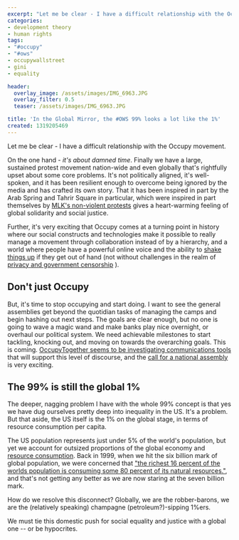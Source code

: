 ```yaml
---
excerpt: "Let me be clear - I have a difficult relationship with the Occupy movement."
categories:
- development theory
- human rights
tags:
- "#occupy"
- "#ows"
- occupywallstreet
- gini
- equality

header:
  overlay_image: /assets/images/IMG_6963.JPG
  overlay_filter: 0.5
  teaser: /assets/images/IMG_6963.JPG

title: 'In the Global Mirror, the #OWS 99% looks a lot like the 1%'
created: 1319205469
---
```

Let me be clear - I have a difficult relationship with the Occupy movement.

On the one hand - <em>it's about damned time</em>.  Finally we have a large, sustained protest movement nation-wide and even globally that's rightfully upset about some core problems.  It's not politically aligned, it's well-spoken, and it has been resilient enough to overcome being ignored by the media and has crafted its own story.  That it has been inspired in part by the Arab Spring and Tahrir Square in particular, which were inspired in part themselves by <a href="https://crookedtimber.org/2011/10/19/mlk-and-non-violent-protest/">MLK's non-violent protests</a> gives a heart-warming feeling of global solidarity and social justice.

Further, it's very exciting that Occupy comes at a turning point in history where our social constructs and technologies make it possible to really manage a movement through collaboration instead of by a hierarchy, and a world where people have a powerful online voice and the ability to <a href="https://www.fastcompany.com/1788397/the-real-role-of-anonymous-at-occupy-wall-street">shake things up</a> if they get out of hand (not without challenges in the realm of <a href="https://joncamfield.com/blog/2011.08/privacy_trust_nymwars_and">privacy and government censorship</a> ).

<h2>Don't just Occupy</h2>
But, it's time to stop occupying and start doing.  I want to see the general assemblies get beyond the quotidian tasks of managing the camps and begin hashing out next steps.  The goals are clear enough, but no one is going to wave a magic wand and make banks play nice overnight, or overhaul our political system.  We need achievable milestones to start tackling, knocking out, and moving on towards the overarching goals.  This is coming.  <a href="www.occupytogether.org/2011/10/20/working-group-proposal-for-communication-networking/">OccupyTogether seems to be investigating communications tools</a> that will support this level of discourse, and the <a href="https://sites.google.com/site/the99percentdeclaration/">call for a national assembly</a> is very exciting.

<h2>The 99% is still the global 1%</h2>
The deeper, nagging problem I have with the whole 99% concept is that yes we have dug ourselves pretty deep into inequality in the US.  It's a problem.  But that aside, the US itself is the 1% on the global stage, in terms of resource consumption per capita.

The US population represents just under 5% of the world's population, but yet we account for outsized proportions of the global economy and <a href="https://atlas.aaas.org/index.php?part=2">resource consumption</a>.  Back in 1999, when we hit the six billion mark of global population, we were concerned that <a href="https://articles.cnn.com/1999-10-12/us/9910_12_population.cosumption_1_global-population-worlds-scientists?_s=PM:US">"the richest 16 percent of the worlds population is consuming some 80 percent of its natural resources."</a>, and that's not getting any better as we are now staring at the seven billion mark.

How do we resolve this disconnect?  Globally, we are the robber-barons, we are the (relatively speaking) champagne (petroleum?)-sipping 1%ers.

We must tie this domestic push for social equality and justice with a global one -- or be hypocrites.

